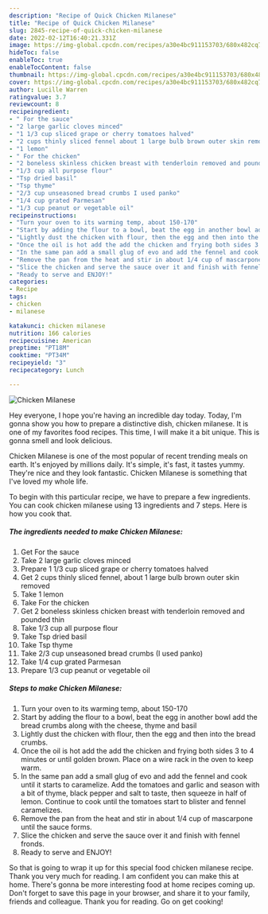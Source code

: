 ```yaml
---
description: "Recipe of Quick Chicken Milanese"
title: "Recipe of Quick Chicken Milanese"
slug: 2845-recipe-of-quick-chicken-milanese
date: 2022-02-12T16:40:21.331Z
image: https://img-global.cpcdn.com/recipes/a30e4bc911153703/680x482cq70/chicken-milanese-recipe-main-photo.jpg
hideToc: false
enableToc: true
enableTocContent: false
thumbnail: https://img-global.cpcdn.com/recipes/a30e4bc911153703/680x482cq70/chicken-milanese-recipe-main-photo.jpg
cover: https://img-global.cpcdn.com/recipes/a30e4bc911153703/680x482cq70/chicken-milanese-recipe-main-photo.jpg
author: Lucille Warren
ratingvalue: 3.7
reviewcount: 8
recipeingredient:
- " For the sauce"
- "2 large garlic cloves minced"
- "1 1/3 cup sliced grape or cherry tomatoes halved"
- "2 cups thinly sliced fennel about 1 large bulb brown outer skin removed"
- "1 lemon"
- " For the chicken"
- "2 boneless skinless chicken breast with tenderloin removed and pounded thin"
- "1/3 cup all purpose flour"
- "Tsp dried basil"
- "Tsp thyme"
- "2/3 cup unseasoned bread crumbs I used panko"
- "1/4 cup grated Parmesan"
- "1/3 cup peanut or vegetable oil"
recipeinstructions:
- "Turn your oven to its warming temp, about 150-170"
- "Start by adding the flour to a bowl, beat the egg in another bowl add the bread crumbs along with the cheese, thyme and basil"
- "Lightly dust the chicken with flour, then the egg and then into the bread crumbs."
- "Once the oil is hot add the add the chicken and frying both sides 3 to 4 minutes or until golden brown. Place on a wire rack in the oven to keep warm."
- "In the same pan add a small glug of evo and add the fennel and cook until it starts to caramelize. Add the tomatoes and garlic and season with a bit of thyme, black pepper and salt to taste, then squeeze in half of lemon. Continue to cook until the tomatoes start to blister and fennel caramelizes."
- "Remove the pan from the heat and stir in about 1/4 cup of mascarpone until the sauce forms."
- "Slice the chicken and serve the sauce over it and finish with fennel fronds."
- "Ready to serve and ENJOY!"
categories:
- Recipe
tags:
- chicken
- milanese

katakunci: chicken milanese 
nutrition: 166 calories
recipecuisine: American
preptime: "PT18M"
cooktime: "PT34M"
recipeyield: "3"
recipecategory: Lunch

---
```



![Chicken Milanese](https://img-global.cpcdn.com/recipes/a30e4bc911153703/680x482cq70/chicken-milanese-recipe-main-photo.jpg)

Hey everyone, I hope you're having an incredible day today. Today, I'm gonna show you how to prepare a distinctive dish, chicken milanese. It is one of my favorites food recipes. This time, I will make it a bit unique. This is gonna smell and look delicious.

Chicken Milanese is one of the most popular of recent trending meals on earth. It's enjoyed by millions daily. It's simple, it's fast, it tastes yummy. They're nice and they look fantastic. Chicken Milanese is something that I've loved my whole life.




To begin with this particular recipe, we have to prepare a few ingredients. You can cook chicken milanese using 13 ingredients and 7 steps. Here is how you cook that.

<!--inarticleads1-->

##### The ingredients needed to make Chicken Milanese:

1. Get  For the sauce
1. Take 2 large garlic cloves minced
1. Prepare 1 1/3 cup sliced grape or cherry tomatoes halved
1. Get 2 cups thinly sliced fennel, about 1 large bulb brown outer skin removed
1. Take 1 lemon
1. Take  For the chicken
1. Get 2 boneless skinless chicken breast with tenderloin removed and pounded thin
1. Take 1/3 cup all purpose flour
1. Take Tsp dried basil
1. Take Tsp thyme
1. Take 2/3 cup unseasoned bread crumbs (I used panko)
1. Take 1/4 cup grated Parmesan
1. Prepare 1/3 cup peanut or vegetable oil




<!--inarticleads2-->

##### Steps to make Chicken Milanese:

1. Turn your oven to its warming temp, about 150-170
1. Start by adding the flour to a bowl, beat the egg in another bowl add the bread crumbs along with the cheese, thyme and basil
1. Lightly dust the chicken with flour, then the egg and then into the bread crumbs.
1. Once the oil is hot add the add the chicken and frying both sides 3 to 4 minutes or until golden brown. Place on a wire rack in the oven to keep warm.
1. In the same pan add a small glug of evo and add the fennel and cook until it starts to caramelize. Add the tomatoes and garlic and season with a bit of thyme, black pepper and salt to taste, then squeeze in half of lemon. Continue to cook until the tomatoes start to blister and fennel caramelizes.
1. Remove the pan from the heat and stir in about 1/4 cup of mascarpone until the sauce forms.
1. Slice the chicken and serve the sauce over it and finish with fennel fronds.
1. Ready to serve and ENJOY!



So that is going to wrap it up for this special food chicken milanese recipe. Thank you very much for reading. I am confident you can make this at home. There's gonna be more interesting food at home recipes coming up. Don't forget to save this page in your browser, and share it to your family, friends and colleague. Thank you for reading. Go on get cooking!
